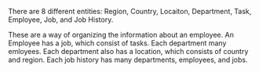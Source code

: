 There are 8 different entities: Region, Country, Locaiton, Department, Task, Employee, Job, and Job History. 

These are a way of organizing the information about an employee.
An Employee has a job, which consist of tasks. 
Each department many emloyees. 
Each department also has a location, which consists of country and region. 
Each job history has many departments, employees, and jobs.
